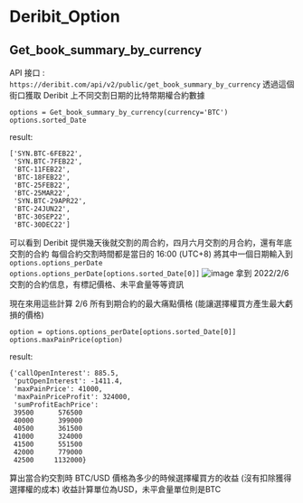 # Deribit_Option

## Get_book_summary_by_currency
API 接口 : `https://deribit.com/api/v2/public/get_book_summary_by_currency` 
透過這個街口獲取 Deribit 上不同交割日期的比特幣期權合約數據
```
options = Get_book_summary_by_currency(currency='BTC')
options.sorted_Date
```
result:
```
['SYN.BTC-6FEB22',
 'SYN.BTC-7FEB22',
 'BTC-11FEB22',
 'BTC-18FEB22',
 'BTC-25FEB22',
 'BTC-25MAR22',
 'SYN.BTC-29APR22',
 'BTC-24JUN22',
 'BTC-30SEP22',
 'BTC-30DEC22']
 ```
 可以看到 Deribit 提供幾天後就交割的周合約，四月六月交割的月合約，還有年底交割的合約
 每個合約交割時間都是當日的 16:00 (UTC+8)
 將其中一個日期輸入到 `options.options_perDate`
 `options.options_perDate[options.sorted_Date[0]]`
 ![image](https://user-images.githubusercontent.com/70627447/152637814-ba55132c-eca4-4f33-adad-827ff28e67c0.png)
拿到 2022/2/6 交割的合約信息，有標記價格、未平倉量等等資訊

現在來用這些計算 2/6 所有到期合約的最大痛點價格 (能讓選擇權買方產生最大虧損的價格)
```
option = options.options_perDate[options.sorted_Date[0]]
options.maxPainPrice(option)
```
result:
```
{'callOpenInterest': 885.5,
 'putOpenInterest': -1411.4,
 'maxPainPrice': 41000,
 'maxPainPriceProfit': 324000,
 'sumProfitEachPrice':
 39500      576500
 40000      399000
 40500      361500
 41000      324000
 41500      551500
 42000      779000
 42500     1132000}
 ```
 算出當合約交割時 BTC/USD 價格為多少的時候選擇權買方的收益 (沒有扣除獲得選擇權的成本)
 收益計算單位為USD，未平倉量單位則是BTC
